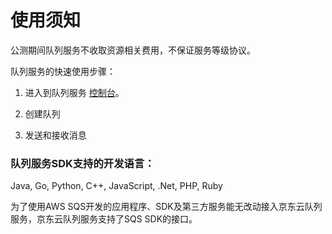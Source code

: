 # 使用须知

公测期间队列服务不收取资源相关费用，不保证服务等级协议。

队列服务的快速使用步骤：

1. 进入到队列服务 [控制台](https://jqs-console.jdcloud.com)。

2. 创建队列

3. 发送和接收消息

   

### 队列服务SDK支持的开发语言：

Java, Go, Python, C++, JavaScript, .Net, PHP, Ruby

为了使用AWS SQS开发的应用程序、SDK及第三方服务能无改动接入京东云队列服务，京东云队列服务支持了SQS SDK的接口。

